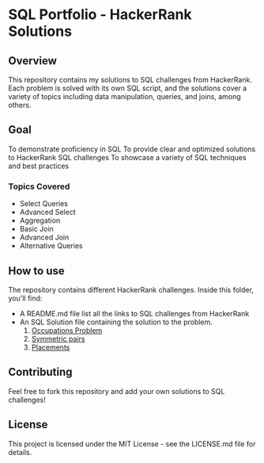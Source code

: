 # SQL Portfolio - HackerRank Solutions
## **Overview**
This repository contains my solutions to SQL challenges from HackerRank. Each problem is solved with its own SQL script, and the solutions cover a variety of topics including data manipulation, queries, and joins, among others.

## **Goal**
To demonstrate proficiency in SQL
To provide clear and optimized solutions to HackerRank SQL challenges
To showcase a variety of SQL techniques and best practices
### Topics Covered
* Select Queries
* Advanced Select
* Aggregation
* Basic Join
* Advanced Join
* Alternative Queries
## **How to use**
The repository contains different HackerRank challenges. Inside this folder, you'll find:
* A README.md file list all the links to SQL challenges from HackerRank
* An SQL Solution file containing the solution to the problem.
  1. [Occupations Problem](https://www.hackerrank.com/challenges/occupations/problem)
  2. [Symmetric pairs](https://www.hackerrank.com/challenges/symmetric-pairs)
  3. [Placements](https://www.hackerrank.com/challenges/placements)
## **Contributing**
Feel free to fork this repository and add your own solutions to SQL challenges!

## **License**
This project is licensed under the MIT License - see the LICENSE.md file for details.
